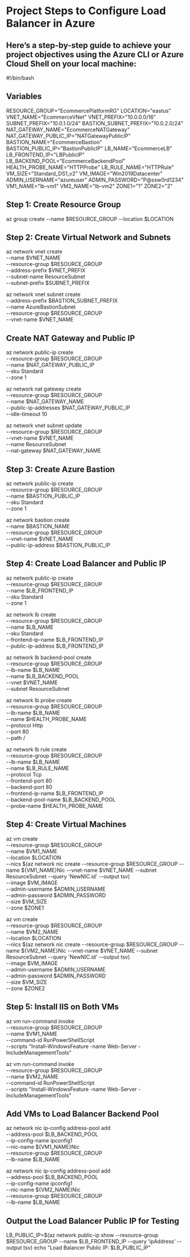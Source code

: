 # Project Steps to Configure Load Balancer in Azure
## Here’s a step-by-step guide to achieve your project objectives using the Azure CLI or Azure Cloud Shell on your local machine:
#!/bin/bash

## Variables
RESOURCE_GROUP="EcommercePlatformRG"
LOCATION="eastus"
VNET_NAME="EcommerceVNet"
VNET_PREFIX="10.0.0.0/16"
SUBNET_PREFIX="10.0.1.0/24"
BASTION_SUBNET_PREFIX="10.0.2.0/24"
NAT_GATEWAY_NAME="EcommerceNATGateway"
NAT_GATEWAY_PUBLIC_IP="NATGatewayPublicIP"
BASTION_NAME="EcommerceBastion"
BASTION_PUBLIC_IP="BastionPublicIP"
LB_NAME="EcommerceLB"
LB_FRONTEND_IP="LBPublicIP"
LB_BACKEND_POOL="EcommerceBackendPool"
HEALTH_PROBE_NAME="HTTPProbe"
LB_RULE_NAME="HTTPRule"
VM_SIZE="Standard_DS1_v2"
VM_IMAGE="Win2019Datacenter"
ADMIN_USERNAME="azureuser"
ADMIN_PASSWORD="P@ssw0rd1234"
VM1_NAME="lb-vm1"
VM2_NAME="lb-vm2"
ZONE1="1"
ZONE2="2"

## Step 1: Create Resource Group
az group create --name $RESOURCE_GROUP --location $LOCATION

## Step 2: Create Virtual Network and Subnets
az network vnet create \
  --name $VNET_NAME \
  --resource-group $RESOURCE_GROUP \
  --address-prefix $VNET_PREFIX \
  --subnet-name ResourceSubnet \
  --subnet-prefix $SUBNET_PREFIX

az network vnet subnet create \
  --address-prefix $BASTION_SUBNET_PREFIX \
  --name AzureBastionSubnet \
  --resource-group $RESOURCE_GROUP \
  --vnet-name $VNET_NAME

## Create NAT Gateway and Public IP
az network public-ip create \
  --resource-group $RESOURCE_GROUP \
  --name $NAT_GATEWAY_PUBLIC_IP \
  --sku Standard \
  --zone 1

az network nat gateway create \
  --resource-group $RESOURCE_GROUP \
  --name $NAT_GATEWAY_NAME \
  --public-ip-addresses $NAT_GATEWAY_PUBLIC_IP \
  --idle-timeout 10

az network vnet subnet update \
  --resource-group $RESOURCE_GROUP \
  --vnet-name $VNET_NAME \
  --name ResourceSubnet \
  --nat-gateway $NAT_GATEWAY_NAME

## Step 3: Create Azure Bastion
az network public-ip create \
  --resource-group $RESOURCE_GROUP \
  --name $BASTION_PUBLIC_IP \
  --sku Standard \
  --zone 1

az network bastion create \
  --name $BASTION_NAME \
  --resource-group $RESOURCE_GROUP \
  --vnet-name $VNET_NAME \
  --public-ip-address $BASTION_PUBLIC_IP

## Step 4: Create Load Balancer and Public IP
az network public-ip create \
  --resource-group $RESOURCE_GROUP \
  --name $LB_FRONTEND_IP \
  --sku Standard \
  --zone 1

az network lb create \
  --resource-group $RESOURCE_GROUP \
  --name $LB_NAME \
  --sku Standard \
  --frontend-ip-name $LB_FRONTEND_IP \
  --public-ip-address $LB_FRONTEND_IP

az network lb backend-pool create \
  --resource-group $RESOURCE_GROUP \
  --lb-name $LB_NAME \
  --name $LB_BACKEND_POOL \
  --vnet $VNET_NAME \
  --subnet ResourceSubnet

az network lb probe create \
  --resource-group $RESOURCE_GROUP \
  --lb-name $LB_NAME \
  --name $HEALTH_PROBE_NAME \
  --protocol Http \
  --port 80 \
  --path /

az network lb rule create \
  --resource-group $RESOURCE_GROUP \
  --lb-name $LB_NAME \
  --name $LB_RULE_NAME \
  --protocol Tcp \
  --frontend-port 80 \
  --backend-port 80 \
  --frontend-ip-name $LB_FRONTEND_IP \
  --backend-pool-name $LB_BACKEND_POOL \
  --probe-name $HEALTH_PROBE_NAME

## Step 4: Create Virtual Machines
az vm create \
  --resource-group $RESOURCE_GROUP \
  --name $VM1_NAME \
  --location $LOCATION \
  --nics $(az network nic create --resource-group $RESOURCE_GROUP --name ${VM1_NAME}Nic --vnet-name $VNET_NAME --subnet ResourceSubnet --query 'NewNIC.id' --output tsv) \
  --image $VM_IMAGE \
  --admin-username $ADMIN_USERNAME \
  --admin-password $ADMIN_PASSWORD \
  --size $VM_SIZE \
  --zone $ZONE1

az vm create \
  --resource-group $RESOURCE_GROUP \
  --name $VM2_NAME \
  --location $LOCATION \
  --nics $(az network nic create --resource-group $RESOURCE_GROUP --name ${VM2_NAME}Nic --vnet-name $VNET_NAME --subnet ResourceSubnet --query 'NewNIC.id' --output tsv) \
  --image $VM_IMAGE \
  --admin-username $ADMIN_USERNAME \
  --admin-password $ADMIN_PASSWORD \
  --size $VM_SIZE \
  --zone $ZONE2

## Step 5: Install IIS on Both VMs
az vm run-command invoke \
  --resource-group $RESOURCE_GROUP \
  --name $VM1_NAME \
  --command-id RunPowerShellScript \
  --scripts "Install-WindowsFeature -name Web-Server -IncludeManagementTools"

az vm run-command invoke \
  --resource-group $RESOURCE_GROUP \
  --name $VM2_NAME \
  --command-id RunPowerShellScript \
  --scripts "Install-WindowsFeature -name Web-Server -IncludeManagementTools"

## Add VMs to Load Balancer Backend Pool
az network nic ip-config address-pool add \
  --address-pool $LB_BACKEND_POOL \
  --ip-config-name ipconfig1 \
  --nic-name ${VM1_NAME}Nic \
  --resource-group $RESOURCE_GROUP \
  --lb-name $LB_NAME

az network nic ip-config address-pool add \
  --address-pool $LB_BACKEND_POOL \
  --ip-config-name ipconfig1 \
  --nic-name ${VM2_NAME}Nic \
  --resource-group $RESOURCE_GROUP \
  --lb-name $LB_NAME

## Output the Load Balancer Public IP for Testing
LB_PUBLIC_IP=$(az network public-ip show --resource-group $RESOURCE_GROUP --name $LB_FRONTEND_IP --query 'ipAddress' --output tsv)
echo "Load Balancer Public IP: $LB_PUBLIC_IP"

